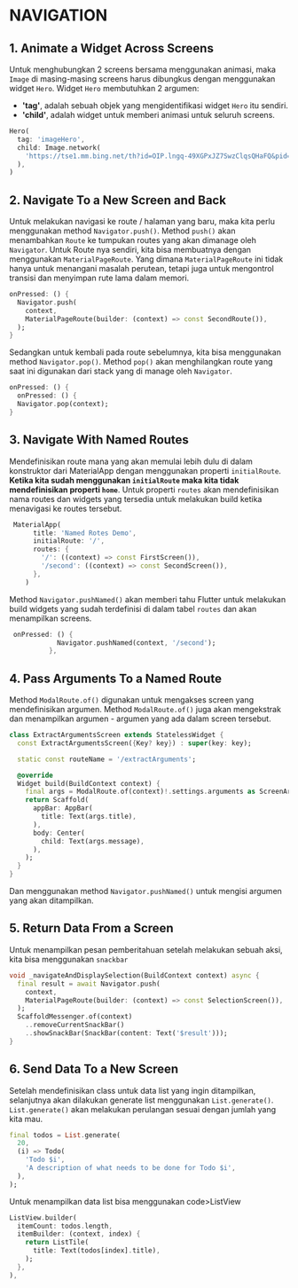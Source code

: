 # **NAVIGATION**

## 1. Animate a Widget Across Screens
Untuk menghubungkan 2 screens bersama menggunakan animasi, maka <code>Image</code> di masing-masing screens harus dibungkus dengan menggunakan widget <code>Hero</code>. Widget <code>Hero</code> membutuhkan 2 argumen:
- **'tag'**, adalah sebuah objek yang mengidentifikasi widget <code>Hero</code> itu sendiri. 
- **'child'**, adalah widget untuk memberi animasi untuk seluruh screens.
```dart
Hero(
  tag: 'imageHero',
  child: Image.network(
    'https://tse1.mm.bing.net/th?id=OIP.lngq-49XGPxJZ7SwzClqsQHaFQ&pid=Api&P=0&w=279&h=198',
  ),
)
```
## 2. Navigate To a New Screen and Back 
Untuk melakukan navigasi ke route / halaman yang baru, maka kita perlu menggunakan method <code>Navigator.push()</code>. Method <code>push()</code> akan menambahkan <code>Route</code> ke tumpukan routes yang akan dimanage oleh <code>Navigator</code>. Untuk Route nya sendiri, kita bisa membuatnya dengan menggunakan <code>MaterialPageRoute</code>. Yang dimana <code>MaterialPageRoute</code> ini tidak hanya untuk menangani masalah perutean, tetapi juga untuk mengontrol transisi dan menyimpan rute lama dalam memori.
```dart
onPressed: () {
  Navigator.push(
    context,
    MaterialPageRoute(builder: (context) => const SecondRoute()),
  );
}
```
Sedangkan untuk kembali pada route sebelumnya, kita bisa menggunakan method <code>Navigator.pop()</code>.
Method <code>pop()</code> akan menghilangkan route yang saat ini digunakan dari stack yang di manage oleh <code>Navigator</code>.
```dart
onPressed: () {
  onPressed: () {
  Navigator.pop(context);
}
```
## 3. Navigate With Named Routes
Mendefinisikan route mana yang akan memulai lebih dulu di dalam konstruktor dari MaterialApp dengan menggunakan properti <code>initialRoute</code>.
**Ketika kita sudah menggunakan <code>initialRoute</code> maka kita tidak mendefinisikan properti <code>home</code>**.
Untuk properti <code>routes</code> akan mendefinisikan nama routes dan widgets yang tersedia untuk melakukan build ketika menavigasi ke routes tersebut.
```dart
 MaterialApp(
      title: 'Named Rotes Demo',
      initialRoute: '/',
      routes: {
        '/': ((context) => const FirstScreen()),
        '/second': ((context) => const SecondScreen()),
      },
    )
```
Method <code>Navigator.pushNamed()</code> akan memberi tahu Flutter untuk melakukan build widgets yang sudah terdefinisi di dalam tabel <code>routes</code> dan akan menampilkan screens.
```dart
 onPressed: () {
            Navigator.pushNamed(context, '/second');
          },
```
## 4. Pass Arguments To a Named Route
Method <code>ModalRoute.of()</code> digunakan untuk mengakses screen yang mendefinisikan argumen. Method <code>ModalRoute.of()</code> juga akan mengekstrak dan menampilkan argumen - argumen yang ada dalam screen tersebut.
```dart
class ExtractArgumentsScreen extends StatelessWidget {
  const ExtractArgumentsScreen({Key? key}) : super(key: key);

  static const routeName = '/extractArguments';

  @override
  Widget build(BuildContext context) {
    final args = ModalRoute.of(context)!.settings.arguments as ScreenArguments;
    return Scaffold(
      appBar: AppBar(
        title: Text(args.title),
      ),
      body: Center(
        child: Text(args.message),
      ),
    );
  }
}
```
Dan menggunakan method <code>Navigator.pushNamed()</code> untuk mengisi argumen yang akan ditampilkan.
## 5. Return Data From a Screen
Untuk menampilkan pesan pemberitahuan setelah melakukan sebuah aksi, kita bisa menggunakan <code>snackbar</code>
```dart
void _navigateAndDisplaySelection(BuildContext context) async {
  final result = await Navigator.push(
    context,
    MaterialPageRoute(builder: (context) => const SelectionScreen()),
  );
  ScaffoldMessenger.of(context)
    ..removeCurrentSnackBar()
    ..showSnackBar(SnackBar(content: Text('$result')));
}
```
## 6. Send Data To a New Screen
Setelah mendefinisikan class untuk data list yang ingin ditampilkan, selanjutnya akan dilakukan generate list menggunakan <code>List.generate()</code>. <code>List.generate()</code> akan melakukan perulangan sesuai dengan jumlah yang kita mau.
```dart
final todos = List.generate(
  20,
  (i) => Todo(
    'Todo $i',
    'A description of what needs to be done for Todo $i',
  ),
);
```
Untuk menampilkan data list bisa menggunakan code>ListView</code>
```dart
ListView.builder(
  itemCount: todos.length,
  itemBuilder: (context, index) {
    return ListTile(
      title: Text(todos[index].title),
    );
  },
),
```